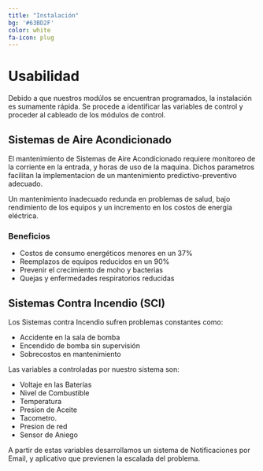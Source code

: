 ```yaml
---
title: "Instalación"
bg: '#63BD2F'
color: white
fa-icon: plug
---
```


# Usabilidad
Debido a que nuestros modúlos se encuentran programados, la instalación es sumamente rápida. Se procede a identificar las variables de control y proceder al cableado de los módulos de control.

## Sistemas de Aire Acondicionado
El mantenimiento de Sistemas de Aire Acondicionado requiere monitoreo de la corriente en la entrada, y horas de uso de la maquina. Dichos parametros facilitan la implementacion de un mantenimiento predictivo-preventivo adecuado.

Un mantenimiento inadecuado redunda en problemas de salud, bajo rendimiento de los equipos y un incremento en los costos de energía eléctrica.

### Beneficios
* Costos de consumo energéticos menores en un 37%
* Reemplazos de equipos reducidos en un 90%
* Prevenir el crecimiento de moho y bacterias
* Quejas y enfermedades respiratorios reducidas

## Sistemas Contra Incendio (SCI)
Los Sistemas contra Incendio sufren problemas constantes como:
* Accidente en la sala de bomba
* Encendido de bomba sin supervisión
* Sobrecostos en mantenimiento

Las variables a controladas por nuestro sistema son:
* Voltaje en las Baterías
* Nivel de Combustible
* Temperatura
* Presion de Aceite
* Tacometro.
* Presion de red
* Sensor de Aniego

A partir de estas variables desarrollamos un sistema de Notificaciones por Email, y aplicativo que previenen la escalada del problema.

